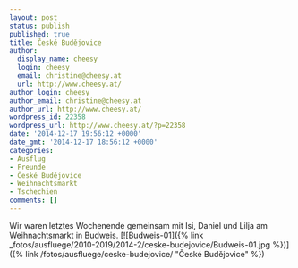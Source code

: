 ```yaml
---
layout: post
status: publish
published: true
title: České Budějovice
author:
  display_name: cheesy
  login: cheesy
  email: christine@cheesy.at
  url: http://www.cheesy.at/
author_login: cheesy
author_email: christine@cheesy.at
author_url: http://www.cheesy.at/
wordpress_id: 22358
wordpress_url: http://www.cheesy.at/?p=22358
date: '2014-12-17 19:56:12 +0000'
date_gmt: '2014-12-17 18:56:12 +0000'
categories:
- Ausflug
- Freunde
- České Budějovice
- Weihnachtsmarkt
- Tschechien
comments: []
---
```

Wir waren letztes Wochenende gemeinsam mit Isi, Daniel und Lilja am Weihnachtsmarkt in Budweis.
[![Budweis-01]({% link _fotos/ausfluege/2010-2019/2014-2/ceske-budejovice/Budweis-01.jpg %})]({% link /fotos/ausfluege/ceske-budejovice/ "České Budějovice" %})
